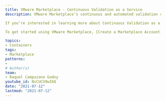 ```yaml
---
title: VMware Marketplace - Continuous Validation as a Service
description: VMware Marketplace’s continuous and automated validation capability (or CVaaS) enables developers to deploy solutions in confidence,  knowing they are fully validated and tested. Through this new service, ISVs can validate the latest versions of their applications on the latest versions of VMware deployment platforms and vice-versa. In this video,  you will learn step-by-step how applications are validated on [VMware Marketplace](https://www.vmware.com/products/vmware-marketplace.html).  

If you’re interested in learning more about Continuous Validation as a Service and how it is configured, read the [announcement](https://tanzu.vmware.com/content/blog/vmware-continuous-automated-validation-isv-ecosystem-solutions) or [technical blog](https://tanzu.vmware.com/content/blog/continuous-and-automated-validation-tanzu-solutions-vmware-marketplace-what-why-how). 

To get started using VMware Marketplace, [Create a Marketplace Account](https://marketplace.cloud.vmware.com/) , read our [Program Guide](https://www.vmware.com/content/dam/digitalmarketing/vmware/en/pdf/products/market-place/vmw-marketplace-program-guide.pdf), or visit our [Marketplace documentation](https://docs.vmware.com/en/VMware-Marketplace/index.html).

topics:
- Containers
tags:
- Marketplace
patterns:
- 
# Author(s)
team:
- Raquel Campuzano Godoy
youtube_id: NsCUCX9wI6Q
date: "2021-07-12"
lastmod: "2021-07-12"
---
```

